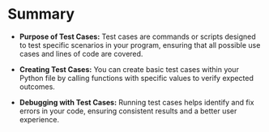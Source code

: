 # Summary

-   **Purpose of Test Cases:** Test cases are commands or scripts designed to test specific scenarios in your program, ensuring that all possible use cases and lines of code are covered.

-   **Creating Test Cases:** You can create basic test cases within your Python file by calling functions with specific values to verify expected outcomes.

-   **Debugging with Test Cases:** Running test cases helps identify and fix errors in your code, ensuring consistent results and a better user experience.
